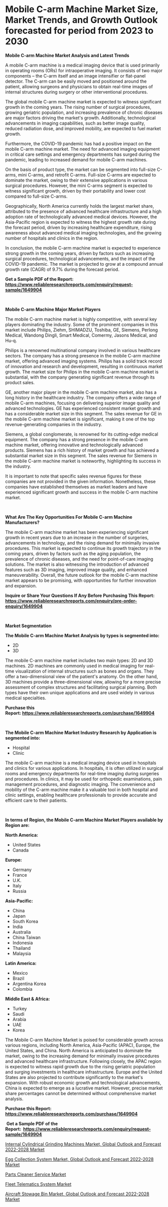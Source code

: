 <p><h1>Mobile C-arm Machine Market Size, Market Trends, and Growth Outlook forecasted for period from 2023 to 2030</h1></p><p><strong>Mobile C-arm Machine Market Analysis and Latest Trends</strong></p>
<p><p>A mobile C-arm machine is a medical imaging device that is used primarily in operating rooms (ORs) for intraoperative imaging. It consists of two major components – the C-arm itself and an image intensifier or flat-panel detector. The C-arm can be easily moved and positioned around the patient, allowing surgeons and physicians to obtain real-time images of internal structures during surgery or other interventional procedures.</p><p>The global mobile C-arm machine market is expected to witness significant growth in the coming years. The rising number of surgical procedures, growing geriatric population, and increasing prevalence of chronic diseases are major factors driving the market's growth. Additionally, technological advancements in imaging capabilities, such as better image quality, reduced radiation dose, and improved mobility, are expected to fuel market growth.</p><p>Furthermore, the COVID-19 pandemic has had a positive impact on the mobile C-arm machine market. The need for advanced imaging equipment in critical care settings and emergency departments has surged during the pandemic, leading to increased demand for mobile C-arm machines.</p><p>On the basis of product type, the market can be segmented into full-size C-arms, mini C-arms, and retrofit C-arms. Full-size C-arms are expected to dominate the market, owing to their extensive applications in various surgical procedures. However, the mini C-arms segment is expected to witness significant growth, driven by their portability and lower cost compared to full-size C-arms.</p><p>Geographically, North America currently holds the largest market share, attributed to the presence of advanced healthcare infrastructure and a high adoption rate of technologically advanced medical devices. However, the Asia-Pacific region is expected to witness the highest growth rate during the forecast period, driven by increasing healthcare expenditure, rising awareness about advanced medical imaging technologies, and the growing number of hospitals and clinics in the region.</p><p>In conclusion, the mobile C-arm machine market is expected to experience strong growth in the coming years, driven by factors such as increasing surgical procedures, technological advancements, and the impact of the COVID-19 pandemic. The market is projected to grow at a compound annual growth rate (CAGR) of 9.7% during the forecast period.</p></p>
<p><strong>Get a Sample PDF of the Report:&nbsp; <a href="https://www.reliableresearchreports.com/enquiry/request-sample/1649904">https://www.reliableresearchreports.com/enquiry/request-sample/1649904</a></strong></p>
<p>&nbsp;</p>
<p><strong>Mobile C-arm Machine Major Market Players</strong></p>
<p><p>The mobile C-arm machine market is highly competitive, with several key players dominating the industry. Some of the prominent companies in this market include Philips, Ziehm, SHIMADZU, Toshiba, GE, Siemens, Perlong Medical, Wandong Dingli, Smart Medical, Comermy, Jasons Medical, and Hu-q.</p><p>Philips is a renowned multinational company involved in various healthcare sectors. The company has a strong presence in the mobile C-arm machine market, offering advanced imaging systems. Philips has a solid track record of innovation and research and development, resulting in continuous market growth. The market size for Philips in the mobile C-arm machine market is substantial, with the company generating significant revenue through its product sales.</p><p>GE, another major player in the mobile C-arm machine market, also has a long history in the healthcare industry. The company offers a wide range of mobile C-arm machines, focusing on delivering superior image quality and advanced technologies. GE has experienced consistent market growth and has a considerable market size in this segment. The sales revenue for GE in the mobile C-arm machine market is significant, making it one of the top revenue-generating companies in the industry.</p><p>Siemens, a global conglomerate, is renowned for its cutting-edge medical equipment. The company has a strong presence in the mobile C-arm machine market, offering innovative and technologically advanced products. Siemens has a rich history of market growth and has achieved a substantial market size in this segment. The sales revenue for Siemens in the mobile C-arm machine market is noteworthy, highlighting its success in the industry.</p><p>It is important to note that specific sales revenue figures for these companies are not provided in the given information. Nonetheless, these companies have established themselves as market leaders and have experienced significant growth and success in the mobile C-arm machine market.</p></p>
<p>&nbsp;</p>
<p><strong>What Are The Key Opportunities For Mobile C-arm Machine Manufacturers?</strong></p>
<p><p>The mobile C-arm machine market has been experiencing significant growth in recent years due to an increase in the number of surgeries, advancements in technology, and the rising demand for minimally invasive procedures. This market is expected to continue its growth trajectory in the coming years, driven by factors such as the aging population, the prevalence of chronic diseases, and the need for point-of-care imaging solutions. The market is also witnessing the introduction of advanced features such as 3D imaging, improved image quality, and enhanced maneuverability. Overall, the future outlook for the mobile C-arm machine market appears to be promising, with opportunities for further innovation and expansion.</p></p>
<p><strong>Inquire or Share Your Questions If Any Before Purchasing This Report: <a href="https://www.reliableresearchreports.com/enquiry/pre-order-enquiry/1649904">https://www.reliableresearchreports.com/enquiry/pre-order-enquiry/1649904</a></strong></p>
<p>&nbsp;</p>
<p><strong>Market Segmentation</strong></p>
<p><strong>The Mobile C-arm Machine Market Analysis by types is segmented into:</strong></p>
<p><ul><li>2D</li><li>3D</li></ul></p>
<p><p>The mobile C-arm machine market includes two main types: 2D and 3D machines. 2D machines are commonly used in medical imaging for real-time visualization of internal structures such as bones and organs. They offer a two-dimensional view of the patient's anatomy. On the other hand, 3D machines provide a three-dimensional view, allowing for a more precise assessment of complex structures and facilitating surgical planning. Both types have their own unique applications and are used widely in various medical specialties.</p></p>
<p><strong>Purchase this Report:&nbsp;<a href="https://www.reliableresearchreports.com/purchase/1649904">https://www.reliableresearchreports.com/purchase/1649904</a></strong></p>
<p>&nbsp;</p>
<p><strong>The Mobile C-arm Machine Market Industry Research by Application is segmented into:</strong></p>
<p><ul><li>Hospital</li><li>Clinic</li></ul></p>
<p><p>The mobile C-arm machine is a medical imaging device used in hospitals and clinics for various applications. In hospitals, it is often utilized in surgical rooms and emergency departments for real-time imaging during surgeries and procedures. In clinics, it may be used for orthopedic examinations, pain management procedures, and diagnostic imaging. The convenience and mobility of the C-arm machine make it a valuable tool in both hospital and clinic settings, enabling healthcare professionals to provide accurate and efficient care to their patients.</p></p>
<p>&nbsp;</p>
<p><strong>In terms of Region, the Mobile C-arm Machine Market Players available by Region are:</strong></p>
<p>
    <p> <strong> North America: </strong>
        <ul>
            <li>United States</li>
            <li>Canada</li>
        </ul>
        </p> 
    <p> <strong> Europe: </strong>
        <ul>
            <li>Germany</li>
            <li>France</li>
            <li>U.K.</li>
            <li>Italy</li>
            <li>Russia</li>
        </ul>
        </p> 
    <p> <strong> Asia-Pacific: </strong>
        <ul>
            <li>China</li>
            <li>Japan</li>
            <li>South Korea</li>
            <li>India</li>
            <li>Australia</li>
            <li>China Taiwan</li>
            <li>Indonesia</li>
            <li>Thailand</li>
            <li>Malaysia</li>
        </ul>
        </p> 
    <p> <strong> Latin America: </strong>
        <ul>
            <li>Mexico</li>
            <li>Brazil</li>
            <li>Argentina Korea</li>
            <li>Colombia</li>
        </ul>
        </p> 
    <p> <strong> Middle East & Africa: </strong>
        <ul>
            <li>Turkey</li>
            <li>Saudi</li>
            <li>Arabia</li>
            <li>UAE</li>
            <li>Korea</li>
        </ul>
    </p>
    </p>
<p><p>The Mobile C-arm Machine Market is poised for considerable growth across various regions, including North America, Asia-Pacific (APAC), Europe, the United States, and China. North America is anticipated to dominate the market, owing to the increasing demand for minimally invasive procedures and advanced healthcare infrastructure. Following closely, the APAC region is expected to witness rapid growth due to the rising geriatric population and surging investments in healthcare infrastructure. Europe and the United States are also projected to contribute significantly to the market's expansion. With robust economic growth and technological advancements, China is expected to emerge as a lucrative market. However, precise market share percentages cannot be determined without comprehensive market analysis.</p></p>
<p><strong>Purchase this Report: <a href="https://www.reliableresearchreports.com/purchase/1649904">https://www.reliableresearchreports.com/purchase/1649904</a></strong></p>
<p>&nbsp;<strong>Get a Sample PDF of the Report:&nbsp;&nbsp;<a href="https://www.reliableresearchreports.com/enquiry/request-sample/1649904">https://www.reliableresearchreports.com/enquiry/request-sample/1649904</a></strong></p>
<p><strong></strong></p>
<p><p><a href="https://www.linkedin.com/pulse/decoding-internal-cylindrical-grinding-machines-market/">Internal Cylindrical Grinding Machines Market, Global Outlook and Forecast 2022-2028 Market</a></p><p><a href="https://www.linkedin.com/pulse/egg-collection-system-market-global-outlook-forecast-2022-2028/">Egg Collection System Market, Global Outlook and Forecast 2022-2028 Market</a></p><p><a href="https://medium.com/@hotspotflipk/parts-cleaner-service-market-competitive-analysis-market-trends-and-forecast-to-2030-417319c4c419">Parts Cleaner Service Market</a></p><p><a href="https://medium.com/@bhumi.technologiesmumbai/fleet-telematics-system-market-size-cagr-trends-2024-2030-fdcd3a37d596">Fleet Telematics System Market</a></p><p><a href="https://www.linkedin.com/pulse/aircraft-stowage-bin-market-global-outlook-forecast-2022-2028/">Aircraft Stowage Bin Market, Global Outlook and Forecast 2022-2028 Market</a></p></p>
